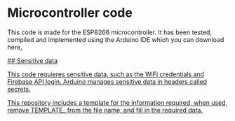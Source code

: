 # Microcontroller code

This code is made for the ESP8266 microcontroller. It has been tested, compiled and implemented using the Arduino IDE which you can download <a>here<a href="https://www.arduino.cc/en/software">.

## Sensitive data

This code requieres sensitive data, such as the WiFi credentials and Firebase API login. Arduino manages sensitive data in headers called secrets. 

This repository includes a template for the information required, when used, remove TEMPLATE_ from the file name, and fill in the required data.